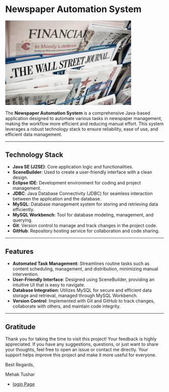 # Newspaper Automation System

<img src="assets/main.png" alt="Newspaper Automation System" width="400"/>


The **Newspaper Automation System** is a comprehensive Java-based application designed to automate various tasks in newspaper management, making the workflow more efficient and reducing manual effort. This system leverages a robust technology stack to ensure reliability, ease of use, and efficient data management.
<hr>

## Technology Stack
- **Java SE (J2SE)**: Core application logic and functionalities.
- **SceneBuilder**: Used to create a user-friendly interface with a clean design.
- **Eclipse IDE**: Development environment for coding and project management.
- **JDBC**: Java Database Connectivity (JDBC) for seamless interaction between the application and the database.
- **MySQL**: Database management system for storing and retrieving data efficiently.
- **MySQL Workbench**: Tool for database modeling, management, and querying.
- **Git**: Version control to manage and track changes in the project code.
- **GitHub**: Repository hosting service for collaboration and code sharing.
<hr>

## Features
- **Automated Task Management**: Streamlines routine tasks such as content scheduling, management, and distribution, minimizing manual intervention.
- **User-Friendly Interface**: Designed using SceneBuilder, providing an intuitive UI that is easy to navigate.
- **Database Integration**: Utilizes MySQL for secure and efficient data storage and retrieval, managed through MySQL Workbench.
- **Version Control**: Implemented with Git and GitHub to track changes, collaborate with others, and maintain code integrity.
<hr>

## Gratitude

Thank you for taking the time to visit this project! Your feedback is highly appreciated. If you have any suggestions, questions, or just want to share your thoughts, feel free to open an issue or contact me directly. Your support helps improve this project and make it more useful for everyone.

Best Regards,

Mehak Tushar

- [login Page](Page1.md)